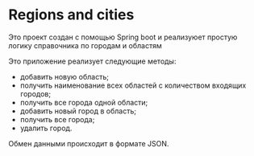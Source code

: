 # Regions and cities

Это проект создан с помощью Spring boot и реализуюет простую логику справочника по городам и областям

Это приложение реализует следующие методы:
- добавить новую область;
- получить наименование всех областей с количеством входящих городов;
- получить все города одной области;
- добавить новый город в область;
- получить все города;
- удалить город.

Обмен данными происходит в формате JSON.
